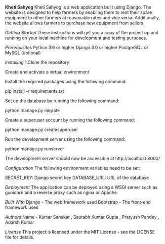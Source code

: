 **Kheti Sahyog**
Kheti Sahyog is a web application built using Django. The website is designed to help farmers by enabling them to rent their spare equipment to other farmers at reasonable rates and vice versa. Additionally, the website allows farmers to purchase new equipment from sellers.

*Getting Started*
These instructions will get you a copy of the project up and running on your local machine for development and testing purposes.

*Prerequisites*
Python 3.6 or higher
Django 3.0 or higher
PostgreSQL or MySQL (optional)

*Installing*
1.Clone the repository

Create and activate a virtual environment

Install the required packages using the following command:

pip install -r requirements.txt

Set up the database by running the following command:

python manage.py migrate

Create a superuser account by running the following command:

python manage.py createsuperuser

Run the development server using the following command:

python manage.py runserver

The development server should now be accessible at http://localhost:8000/

*Configuration*
The following environment variables need to be set:

SECRET_KEY: Django secret key
DATABASE_URL: URL of the database

*Deployment*
The application can be deployed using a WSGI server such as gunicorn and a reverse proxy such as nginx or Apache.

*Built With*
Django - The web framework used
Bootstrap - The front-end framework used

*Authors*
Name - Kumar Sanskar , Saurabh Kumar Gupta , Pratyush Pandey , Adarsh Kumar

*License*
This project is licensed under the MIT License - see the LICENSE file for details.
